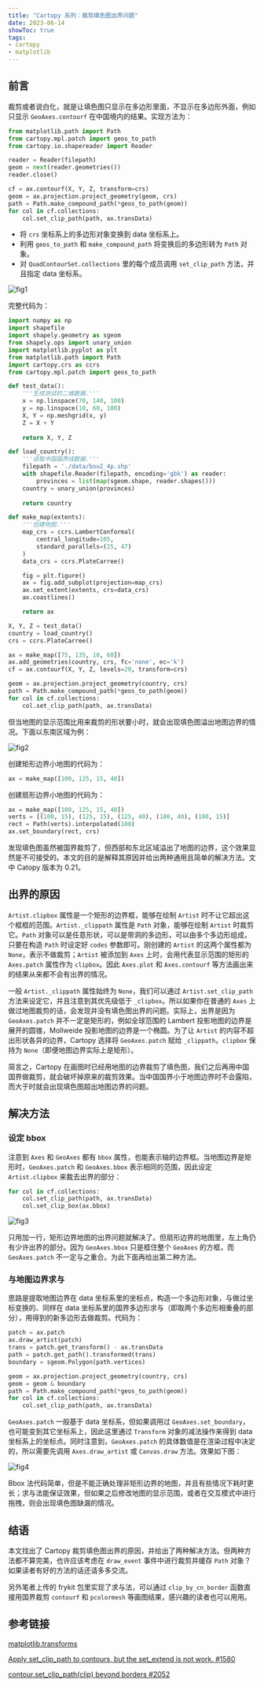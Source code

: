 ```yaml
---
title: "Cartopy 系列：裁剪填色图出界问题"
date: 2023-06-14
showToc: true
tags:
- cartopy
- matplotlib
---
```


## 前言

裁剪或者说白化，就是让填色图只显示在多边形里面，不显示在多边形外面，例如只显示 `GeoAxes.contourf` 在中国境内的结果。实现方法为：

```Python
from matplotlib.path import Path
from cartopy.mpl.patch import geos_to_path
from cartopy.io.shapereader import Reader

reader = Reader(filepath)
geom = next(reader.geometries())
reader.close()

cf = ax.contourf(X, Y, Z, transform=crs)
geom = ax.projection.project_geometry(geom, crs)
path = Path.make_compound_path(*geos_to_path(geom))
for col in cf.collections:
    col.set_clip_path(path, ax.transData)
```

- 将 `crs` 坐标系上的多边形对象变换到 data 坐标系上。
- 利用 `geos_to_path` 和 `make_compound_path` 将变换后的多边形转为 `Path` 对象。
- 对 `QuadContourSet.collections` 里的每个成员调用 `set_clip_path` 方法，并且指定 data 坐标系。

![fig1](/cartopy_clip_outside/fig1.png)

<!--more-->

完整代码为：

```Python
import numpy as np
import shapefile
import shapely.geometry as sgeom
from shapely.ops import unary_union
import matplotlib.pyplot as plt
from matplotlib.path import Path
import cartopy.crs as ccrs
from cartopy.mpl.patch import geos_to_path

def test_data():
    '''生成测试的二维数据.'''
    x = np.linspace(70, 140, 100)
    y = np.linspace(10, 60, 100)
    X, Y = np.meshgrid(x, y)
    Z = X + Y
    
    return X, Y, Z

def load_country():
    '''读取中国国界线数据.'''
    filepath = './data/bou2_4p.shp'
    with shapefile.Reader(filepath, encoding='gbk') as reader:
        provinces = list(map(sgeom.shape, reader.shapes()))
    country = unary_union(provinces)
    
    return country

def make_map(extents):
    '''创建地图.'''
    map_crs = ccrs.LambertConformal(
        central_longitude=105,
        standard_parallels=(25, 47)
    )
    data_crs = ccrs.PlateCarree()

    fig = plt.figure()
    ax = fig.add_subplot(projection=map_crs)
    ax.set_extent(extents, crs=data_crs)
    ax.coastlines()

    return ax

X, Y, Z = test_data()
country = load_country()
crs = ccrs.PlateCarree()

ax = make_map([75, 135, 10, 60])
ax.add_geometries(country, crs, fc='none', ec='k')
cf = ax.contourf(X, Y, Z, levels=20, transform=crs)

geom = ax.projection.project_geometry(country, crs)
path = Path.make_compound_path(*geos_to_path(geom))
for col in cf.collections:
    col.set_clip_path(path, ax.transData)
```

但当地图的显示范围比用来裁剪的形状要小时，就会出现填色图溢出地图边界的情况。下面以东南区域为例：

![fig2](/cartopy_clip_outside/fig2.png)

创建矩形边界小地图的代码为：

```Python
ax = make_map([100, 125, 15, 40])
```

创建扇形边界小地图的代码为：

```Python
ax = make_map([100, 125, 15, 40])
verts = [(100, 15), (125, 15), (125, 40), (100, 40), (100, 15)]
rect = Path(verts).interpolated(100)
ax.set_boundary(rect, crs)
```

发现填色图虽然被国界裁剪了，但西部和东北区域溢出了地图的边界，这个效果显然是不可接受的。本文的目的是解释其原因并给出两种通用且简单的解决方法。文中 Catopy 版本为 0.21。

## 出界的原因

`Artist.clipbox` 属性是一个矩形的边界框，能够在绘制 `Artist` 时不让它超出这个框框的范围。`Artist._clippath` 属性是 `Path` 对象，能够在绘制 `Artist` 时裁剪它。`Path` 对象可以是任意形状，可以是带洞的多边形，可以由多个多边形组成，只要在构造 `Path` 时设定好 `codes` 参数即可。刚创建的 `Artist` 的这两个属性都为 `None`，表示不做裁剪；`Artist` 被添加到 `Axes` 上时，会用代表显示范围的矩形的 `Axes.patch` 属性作为 `clipbox`。因此 `Axes.plot` 和 `Axes.contourf` 等方法画出来的结果从来都不会有出界的情况。

一般 `Artist._clippath` 属性始终为 `None`，我们可以通过 `Artist.set_clip_path` 方法来设定它，并且注意到其优先级低于 `_clipbox`。所以如果你在普通的 `Axes` 上做过地图裁剪的话，会发现并没有填色图出界的问题。实际上，出界是因为 `GeoAxes.patch` 并不一定是矩形的，例如全球范围的 Lambert 投影地图的边界是展开的圆锥，Mollweide 投影地图的边界是一个椭圆。为了让 `Artist` 的内容不超出形状各异的边界，Cartopy 选择将 `GeoAxes.patch` 赋给 `_clippath`，`clipbox` 保持为 `None`（即便地图边界实际上是矩形）。

简言之，Cartopy 在画图时已经用地图的边界裁剪了填色图，我们之后再用中国国界做裁剪，就会破坏掉原来的裁剪效果。当中国国界小于地图边界时不会露陷，而大于时就会出现填色图超出地图边界的问题。

## 解决方法

### 设定 bbox

注意到 `Axes` 和 `GeoAxes` 都有 `bbox` 属性，也能表示轴的边界框。当地图边界是矩形时，`GeoAxes.patch` 和 `GeoAxes.bbox` 表示相同的范围，因此设定 `Artist.clipbox` 来裁去出界的部分：

```Python
for col in cf.collections:
    col.set_clip_path(path, ax.transData)
    col.set_clip_box(ax.bbox)
```

![fig3](/cartopy_clip_outside/fig3.png)


只用加一行，矩形边界地图的出界问题就解决了。但扇形边界的地图里，左上角仍有少许出界的部分。因为 `GeoAxes.bbox` 只是框住整个 `GeoAxes` 的方框，而 `GeoAxes.patch` 不一定与之重合。为此下面再给出第二种方法。

### 与地图边界求与

思路是提取地图边界在 data 坐标系里的坐标点，构造一个多边形对象，与做过坐标变换的、同样在 data 坐标系里的国界多边形求与（即取两个多边形相重叠的部分），用得到的新多边形去做裁剪。代码为：

```Python
patch = ax.patch
ax.draw_artist(patch)
trans = patch.get_transform() - ax.transData
path = patch.get_path().transformed(trans)
boundary = sgeom.Polygon(path.vertices)

geom = ax.projection.project_geometry(country, crs)
geom = geom & boundary
path = Path.make_compound_path(*geos_to_path(geom))
for col in cf.collections:
    col.set_clip_path(path, ax.transData)
```

`GeoAxes.patch` 一般基于 data 坐标系，但如果调用过 `GeoAxes.set_boundary`，也可能变到其它坐标系上，因此这里通过 `Transform` 对象的减法操作来得到 data 坐标系上的坐标点。同时注意到，`GeoAxes.patch` 的具体数值是在渲染过程中决定的，所以需要先调用 `Axes.draw_artist` 或 `Canvas.draw` 方法。效果如下图：

![fig4](/cartopy_clip_outside/fig4.png)

Bbox 法代码简单，但是不能正确处理非矩形边界的地图，并且有些情况下耗时更长；求与法能保证效果，但如果之后修改地图的显示范围，或者在交互模式中进行拖拽，则会出现填色图缺漏的情况。

## 结语

本文找出了 Cartopy 裁剪填色图出界的原因，并给出了两种解决方法。但两种方法都不算完美，也许应该考虑在 `draw_event` 事件中进行裁剪并缓存 `Path` 对象？如果读者有好的方法的话还请多多交流。

另外笔者上传的 frykit 包里实现了求与法，可以通过 `clip_by_cn_border` 函数直接用国界裁剪 `contourf` 和 `pcolormesh` 等画图结果，感兴趣的读者也可以用用。

## 参考链接

[matplotlib.transforms](https://matplotlib.org/stable/api/transformations.html)

[Apply set_clip_path to contours, but the set_extend is not work. #1580](https://github.com/SciTools/cartopy/issues/1580)

[contour.set_clip_path(clip) beyond borders #2052](https://github.com/SciTools/cartopy/issues/2052)